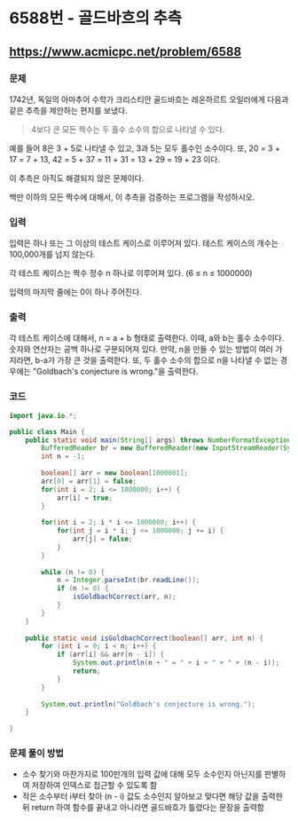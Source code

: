# 6588번 - 골드바흐의 추측

## https://www.acmicpc.net/problem/6588

### 문제

1742년, 독일의 아마추어 수학가 크리스티안 골드바흐는 레온하르트 오일러에게 다음과 같은 추측을 제안하는 편지를 보냈다.

> 4보다 큰 모든 짝수는 두 홀수 소수의 합으로 나타낼 수 있다.

예를 들어 8은 3 + 5로 나타낼 수 있고, 3과 5는 모두 홀수인 소수이다. 또, 20 = 3 + 17 = 7 + 13, 42 = 5 + 37 = 11 + 31 = 13 + 29 = 19 + 23 이다.

이 추측은 아직도 해결되지 않은 문제이다.

백만 이하의 모든 짝수에 대해서, 이 추측을 검증하는 프로그램을 작성하시오.

### 입력

입력은 하나 또는 그 이상의 테스트 케이스로 이루어져 있다. 테스트 케이스의 개수는 100,000개를 넘지 않는다.

각 테스트 케이스는 짝수 정수 n 하나로 이루어져 있다. (6 ≤ n ≤ 1000000)

입력의 마지막 줄에는 0이 하나 주어진다.

### 출력

각 테스트 케이스에 대해서, n = a + b 형태로 출력한다. 이때, a와 b는 홀수 소수이다. 숫자와 연산자는 공백 하나로 구분되어져 있다. 만약, n을 만들 수 있는 방법이 여러 가지라면, b-a가 가장 큰 것을 출력한다. 또, 두 홀수 소수의 합으로 n을 나타낼 수 없는 경우에는 "Goldbach's conjecture is wrong."을 출력한다.

### 코드
``` java
import java.io.*;

public class Main {
	public static void main(String[] args) throws NumberFormatException, IOException {
		BufferedReader br = new BufferedReader(new InputStreamReader(System.in));
		int n = -1;
		
		boolean[] arr = new boolean[1000001];
		arr[0] = arr[1] = false;
        for(int i = 2; i <= 1000000; i++) {
            arr[i] = true;
        }
 
        for(int i = 2; i * i <= 1000000; i++) {
            for(int j = i * i; j <= 1000000; j += i) {
                arr[j] = false;
            }
        }
        
        while (n != 0) {
			n = Integer.parseInt(br.readLine());
			if (n != 0) {
				isGoldbachCorrect(arr, n);
			}
		}
	}
	
	public static void isGoldbachCorrect(boolean[] arr, int n) {
		for (int i = 0; i < n; i++) {
			if (arr[i] && arr[n - i]) {
				System.out.println(n + " = " + i + " + " + (n - i));
				return;
			}
		}
		
		System.out.println("Goldbach's conjecture is wrong.");
	}
	
}
```

### 문제 풀이 방법

* 소수 찾기와 마찬가지로 100만개의 입력 값에 대해 모두 소수인지 아닌지를 판별하여 저장하여 인덱스로 접근할 수 있도록 함
* 작은 소수부터 i부터 찾아 (n - i) 값도 소수인지 알아보고 맞다면 해당 값을 출력한 뒤 return 하여 함수를 끝내고 아니라면 골드바흐가 틀렸다는 문장을 출력함
